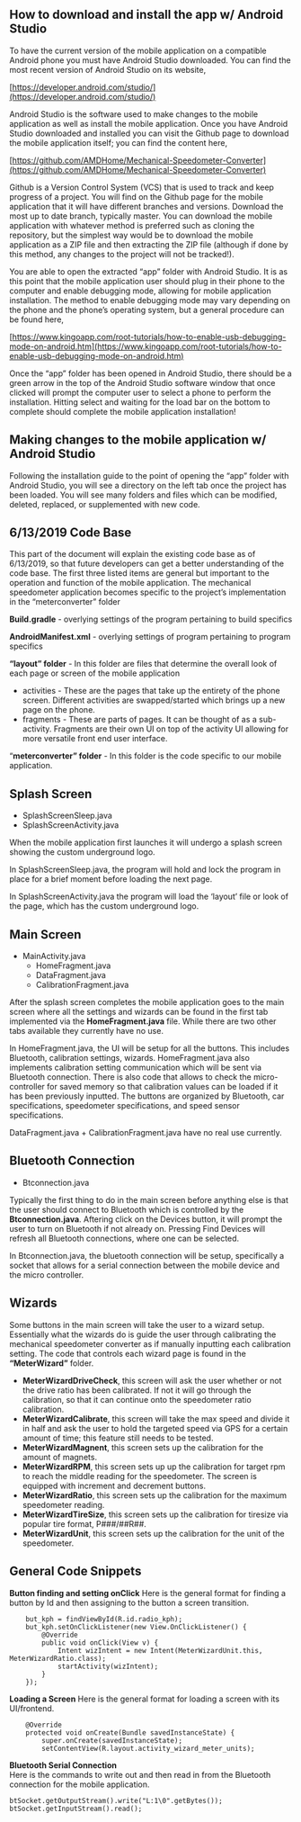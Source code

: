 

## How to download and install the app w/ Android Studio


To have the current version of the mobile application on a compatible Android phone you must have Android Studio downloaded. You can find the most recent version of Android Studio on its website,

[https://developer.android.com/studio/](https://developer.android.com/studio/)

Android Studio is the software used to make changes to the mobile application as well as install the mobile application. Once you have Android Studio downloaded and installed you can visit the Github page to download the mobile application itself; you can find the content here,

[https://github.com/AMDHome/Mechanical-Speedometer-Converter](https://github.com/AMDHome/Mechanical-Speedometer-Converter)

Github is a Version Control System (VCS) that is used to track and keep progress of a project. You will find on the Github page for the mobile application that it will have different branches and versions. Download the most up to date branch, typically master. You can download the mobile application with whatever method is preferred such as cloning the repository, but the simplest way would be to download the mobile application as a ZIP file and then extracting the ZIP file (although if done by this method, any changes to the project will not be tracked!).

You are able to open the extracted “app” folder with Android Studio. It is as this point that the mobile application user should plug in their phone to the computer and enable debugging mode, allowing for mobile application installation. The method to enable debugging mode may vary depending on the phone and the phone’s operating system, but a general procedure can be found here,

[https://www.kingoapp.com/root-tutorials/how-to-enable-usb-debugging-mode-on-android.htm](https://www.kingoapp.com/root-tutorials/how-to-enable-usb-debugging-mode-on-android.htm)

Once the “app” folder has been opened in Android Studio, there should be a green arrow in the top of the Android Studio software window that once clicked will prompt the computer user to select a phone to perform the installation. Hitting select and waiting for the load bar on the bottom to complete should complete the mobile application installation!

## Making changes to the mobile application w/ Android Studio

Following the installation guide to the point of opening the “app” folder with Android Studio, you will see a directory on the left tab once the project has been loaded. You will see many folders and files which can be modified, deleted, replaced, or supplemented with new code.

## 6/13/2019 Code Base

This part of the document will explain the existing code base as of 6/13/2019, so that future developers can get a better understanding of the code base. The first three listed items are general but important to the operation and function of the mobile application. The mechanical speedometer application becomes specific to the project’s implementation in the “meterconverter” folder

  

**Build.gradle**  - overlying settings of the program pertaining to build specifics

**AndroidManifest.xml**  - overlying settings of program pertaining to program specifics

**“layout” folder** - In this folder are files that determine the overall look of each page or screen of the mobile application

 - activities - These are the pages that take up the entirety of the phone screen. Different activities are swapped/started which brings up a new page on the phone. 
 - fragments - These are parts of pages.  It can be thought of as a sub-activity. Fragments are their own UI on top of the activity UI allowing for more versatile front end user interface. 
 
“**meterconverter” folder** - In this folder is the code specific to our mobile application.

## Splash Screen

 - SplashScreenSleep.java
 - SplashScreenActivity.java  

When the mobile application first launches it will undergo a splash screen showing the custom underground logo. 

 In SplashScreenSleep.java, the program will hold and lock the program in place for a brief moment before loading the next page. 

In SplashScreenActivity.java the program will load the ‘layout’ file or look of the page, which has the custom underground logo.

## Main Screen

 - MainActivity.java
	 - HomeFragment.java
	 - DataFragment.java
	 - CalibrationFragment.java

After the splash screen completes the mobile application goes to the main screen where all the settings and wizards can be found in the first tab implemented via the **HomeFragment.java** file. While there are two other tabs available they currently have no use.

In HomeFragment.java, the UI will be setup for all the buttons. This includes Bluetooth, calibration settings, wizards. HomeFragment.java also implements calibration setting communication which will be sent via Bluetooth connection. There is also code that allows to check the micro-controller for saved memory so that calibration values can be loaded if it has been previously inputted.  The buttons are organized by Bluetooth, car specifications, speedometer specifications, and speed sensor specifications.

DataFragment.java + CalibrationFragment.java have no real use currently.


## Bluetooth Connection

 - Btconnection.java
 
Typically the first thing to do in the main screen before anything else is that the user should connect to Bluetooth which is controlled by the **Btconnection.java**. Aftering click on the Devices button, it will prompt the user to turn on Bluetooth if not already on. Pressing Find Devices will refresh all Bluetooth connections, where one can be selected.

In Btconnection.java, the bluetooth connection will be setup, specifically a socket that allows for a serial connection between the mobile device and the micro controller. 

## Wizards

Some buttons in the main screen will take the user to a wizard setup. Essentially what the wizards do is guide the user through calibrating the mechanical speedometer converter as if manually inputting each calibration setting. The code that controls each wizard page is found in the **“MeterWizard”** folder.

 - **MeterWizardDriveCheck**, this screen will ask the user whether or not the drive ratio has been calibrated. If not it will go through the calibration, so that it can continue onto the speedometer ratio calibration.
 - **MeterWizardCalibrate**, this screen will take the max speed and divide it in half and ask the user to hold the targeted speed via GPS for a certain amount of time; this feature still needs to be tested.
 - **MeterWizardMagnent**, this screen sets up the calibration for the amount of magnets.
 - **MeterWizardRPM**, this screen sets up up the calibration for target rpm to reach the middle reading for the speedometer. The screen is equipped with increment and decrement buttons. 
 - **MeterWizardRatio**, this screen sets up the calibration for the maximum speedometer reading. 
 - **MeterWizardTireSize**, this screen sets up the calibration for tiresize via popular tire format, P###/##R##.
 - **MeterWizardUnit**, this screen sets up the calibration for the unit of the speedometer.

## General Code Snippets

**Button finding and setting onClick**
Here is the general format for finding a button by Id and then assigning to the button a screen transition. 


	    but_kph = findViewById(R.id.radio_kph);
        but_kph.setOnClickListener(new View.OnClickListener() {
            @Override
            public void onClick(View v) {        
                Intent wizIntent = new Intent(MeterWizardUnit.this, MeterWizardRatio.class);
                startActivity(wizIntent);
            }
        });
**Loading a Screen**
Here is the general format for loading a screen with its UI/frontend.
        
        @Override
	    protected void onCreate(Bundle savedInstanceState) {
	        super.onCreate(savedInstanceState);
	        setContentView(R.layout.activity_wizard_meter_units);
**Bluetooth Serial Connection**	        
Here is the commands to write out and then read in from the Bluetooth connection for the mobile application.

    btSocket.getOutputStream().write("L:1\0".getBytes());
    btSocket.getInputStream().read();
    
    



